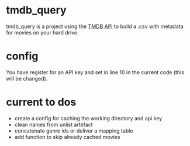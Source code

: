 # tmdb_query

tmdb_query is a project using the [TMDB API](https://www.themoviedb.org/documentation/api) to build a .csv with metadata for movies on your hard drive.

# config

You have register for an API key and set in line 10 in the current code (this will be changed).

# current to dos
* create a config for caching the working directory and api key
* clean names from unlist artefact
* concatenate genre ids or deliver a mapping table
* add function to skip already cached movies
